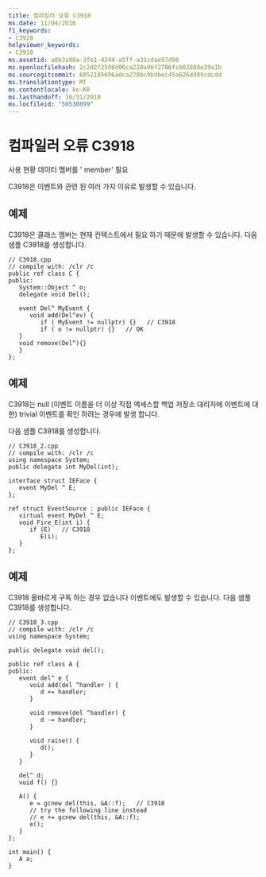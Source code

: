 ```yaml
---
title: 컴파일러 오류 C3918
ms.date: 11/04/2016
f1_keywords:
- C3918
helpviewer_keywords:
- C3918
ms.assetid: a8b3a90a-3fe1-4244-a5ff-a31cdae97d98
ms.openlocfilehash: 2c2d2f2598d06ca228a96f2786fcb02888e29a1b
ms.sourcegitcommit: 6052185696adca270bc9bdbec45a626dd89cdcdd
ms.translationtype: MT
ms.contentlocale: ko-KR
ms.lasthandoff: 10/31/2018
ms.locfileid: "50530899"
---
```

# <a name="compiler-error-c3918"></a>컴파일러 오류 C3918

사용 현황 데이터 멤버를 ' member' 필요

C3918은 이벤트와 관련 된 여러 가지 이유로 발생할 수 있습니다.

## <a name="example"></a>예제

C3918은 클래스 멤버는 현재 컨텍스트에서 필요 하기 때문에 발생할 수 있습니다. 다음 샘플 C3918를 생성합니다.

```
// C3918.cpp
// compile with: /clr /c
public ref class C {
public:
   System::Object ^ o;
   delegate void Del();

   event Del^ MyEvent {
      void add(Del^ev) {
         if ( MyEvent != nullptr) {}   // C3918
         if ( o != nullptr) {}   // OK
   }
   void remove(Del^){}
   }
};
```

## <a name="example"></a>예제

C3918는 null (이벤트 이름을 더 이상 직접 액세스할 백업 저장소 대리자에 이벤트에 대 한) trivial 이벤트를 확인 하려는 경우에 발생 합니다.

다음 샘플 C3918를 생성합니다.

```
// C3918_2.cpp
// compile with: /clr /c
using namespace System;
public delegate int MyDel(int);

interface struct IEFace {
   event MyDel ^ E;
};

ref struct EventSource : public IEFace {
   virtual event MyDel ^ E;
   void Fire_E(int i) {
      if (E)   // C3918
         E(i);
   }
};
```

## <a name="example"></a>예제

C3918 올바르게 구독 하는 경우 없습니다 이벤트에도 발생할 수 있습니다. 다음 샘플 C3918를 생성합니다.

```
// C3918_3.cpp
// compile with: /clr /c
using namespace System;

public delegate void del();

public ref class A {
public:
   event del^ e {
      void add(del ^handler ) {
         d += handler;
      }

      void remove(del ^handler) {
         d -= handler;
      }

      void raise() {
         d();
      }
   }

   del^ d;
   void f() {}

   A() {
      e = gcnew del(this, &A::f);   // C3918
      // try the following line instead
      // e += gcnew del(this, &A::f);
      e();
   }
};

int main() {
   A a;
}
```
